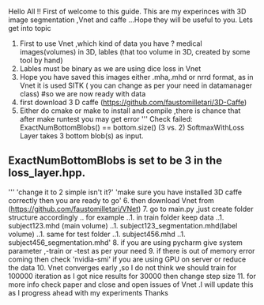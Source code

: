 Hello All !! First of welcome to this guide. This are my experinces with 3D image segmentation ,Vnet and caffe
...Hope they will be useful to you.
Lets get into topic
1. First to use Vnet ,which kind of data you have ? medical images(volumes) in 3D, lables (that too volume in 3D, created by some tool by hand)
2. Lables must be binary as we are using dice loss in Vnet
3. Hope you have saved this images either .mha,.mhd or nrrd format, as in Vnet it is used SITK ( you can change as per your need in datamanager class)
#so we are now ready with data
4. first download 3 D caffe
(https://github.com/faustomilletari/3D-Caffe)
5. Either do cmake or make to install and compile ,there is chance that after make runtest you may get error
 '''
 Check failed: ExactNumBottomBlobs() == bottom.size() (3 vs. 2) SoftmaxWithLoss Layer takes 3 bottom blob(s) as input.
 ## ExactNumBottomBlobs is set to be 3 in the loss_layer.hpp.
 '''
 'change it to 2 simple isn't it?'
'make sure you have installed 3D caffe correctly then you are ready to go'
6. then download Vnet from 
(https://github.com/faustomilletari/VNet)
7. go to main.py ,just create folder structure accordingly 
.. for example
 ..1. in train folder keep data
 ..1. subject123.mhd (main volume)
 ..1. subject123_segmentation.mhd(label volume)
 ..1. same for test folder
 ..1. subject456.mhd 
 ..1. subject456_segmentation.mhd' 
8. if you are using pycharm give system parameter ,-train or -test as per your need
9. if there is out of memory error coming then check 'nvidia-smi' if you are using GPU on server or reduce the data
10. Vnet converges early ,so I do not think we should train for 100000 iteration as I got nice results for 30000 then change step size
11. for more info check paper and close and open issues of Vnet .I will update this as I progress ahead with my experiments 
Thanks
